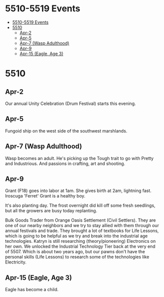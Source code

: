 # 5510-5519 Events

- [5510-5519 Events](#5510-5519-events)
- [5510](#5510)
  - [Apr-2](#apr-2)
  - [Apr-5](#apr-5)
  - [Apr-7 (Wasp Adulthood)](#apr-7-wasp-adulthood)
  - [Apr-9](#apr-9)
  - [Apr-15 (Eagle, Age 3)](#apr-15-eagle-age-3)

# 5510

## Apr-2

Our annual Unity Celebration (Drum Festival) starts this evening.

## Apr-5

Fungoid ship on the west side of the southwest marshlands.

## Apr-7 (Wasp Adulthood)

Wasp becomes an adult.  He's picking up the Tough trait to go with Pretty and Industrious.  And passions in crafting, art and shooting.

## Apr-9

Grant (F18) goes into labor at 1am.  She gives birth at 2am, lightning fast.  Iroscuga 'Ferret' Grant is a healthy boy.

It's also planting day.  The frost overnight did kill off some fresh seedlings, but all the growers are busy today replanting.

Bulk Goods Trader from Orange Oasis Settlement (Civil Settlers).  They are one of our nearby neighbors and we try to stay allied with them through our annual festivals and trade.  They brought a lot of textbooks for Life Lessons, which is going to be helpful as we try and break into the industrial age technologies.  Katryn is still researching (theory/pioneering) Electronics on her own. We unlocked the Industrial Technology Tier back at the very end of 5507.  Which is about two years ago, but our pawns don't have the personal skills (Life Lessons) to research some of the technologies like Electricity.

## Apr-15 (Eagle, Age 3)

Eagle has become a child.



